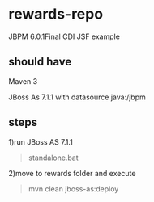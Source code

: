 rewards-repo
============

JBPM 6.0.1Final CDI JSF example

should have
-----------
Maven 3

JBoss As 7.1.1  with datasource java:/jbpm


steps
----------

1)run JBoss AS 7.1.1  
> standalone.bat

2)move to rewards folder and execute
> mvn clean jboss-as:deploy
